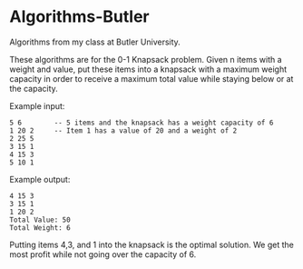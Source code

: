 # Algorithms-Butler
Algorithms from my class at Butler University.

These algorithms are for the 0-1 Knapsack problem. Given n items with a weight and value, put these items into a knapsack with a maximum weight capacity in order to receive a maximum total value while staying below or at the capacity.

Example input:

```
5 6        -- 5 items and the knapsack has a weight capacity of 6
1 20 2     -- Item 1 has a value of 20 and a weight of 2
2 25 5
3 15 1
4 15 3
5 10 1
```
Example output:
```
4 15 3
3 15 1
1 20 2
Total Value: 50
Total Weight: 6
```
Putting items 4,3, and 1 into the knapsack is the optimal solution. We get the most profit while not going over the capacity of 6.
